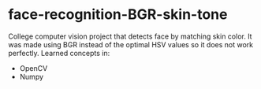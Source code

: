 # face-recognition-BGR-skin-tone

College computer vision project that detects face by matching skin color. It was made using BGR instead of the optimal HSV values so 
it does not work perfectly.
    Learned concepts in:
 - OpenCV
 - Numpy
